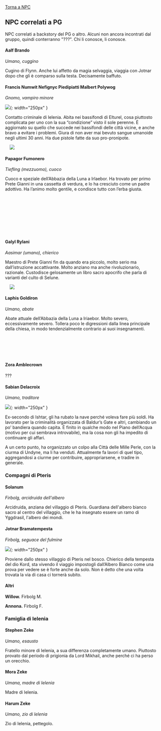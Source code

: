 [Torna a NPC](../npc.md)

## NPC correlati a PG

NPC correlati a backstory del PG o altro. Alcuni non ancora incontrati dal gruppo, quindi conterranno "???". Chi li conosce, li conosce.

#### Aalf Brando

*Umano, cuggino*

Cugino di Flynn. Anche lui affetto da magia selvaggia, viaggia con Jotnar dopo che gli è comparso sulla testa. Decisamente baffuto.

#### Francis Numwit Nefignyc Piedipiatti Malbert Polywog

*Gnomo, vampiro minore*

![](https://i.imgur.com/dqL0t0R.jpg){: width="250px" }

Contatto criminale di Ielenia. Abita nei bassifondi di Elturel, cosa piuttosto complicata per uno con la sua “condizione” visto il sole perenne. È aggiornato su quello che succede nei bassifondi delle città vicine, e anche bravo a evitare i problemi. Giura di non aver mai bevuto sangue umanoide negli ultimi 30 anni. Ha due pistole fatte da suo pro-pronipote.

<div style="width: 40%; float: left"><img src="https://i.imgur.com/tmIh2ET.jpg" class="portrait" style="margin-left: 15px"/></div>

<br>

#### Papagor Fumonero

*Tiefling (mezzuomo), cuoco*

Cuoco e speziale dell’Abbazia della Luna a Irlaebor. Ha trovato per primo Prete Gianni in una cassetta di verdura, e lo ha cresciuto come un padre adottivo. Ha l’animo molto gentile, e condisce tutto con l’erba giusta.
<br><br><br><br><br><br><br><br><br>

#### Galyl Rylani

*Aasimar (umano), chierico*

Maestro di Prete Gianni fin da quando era piccolo, molto serio ma dall’istruzione accattivante. Molto anziano ma anche rivoluzionario, razionale. Custodisce gelosamente un libro sacro apocrifo che parla di varianti del culto di Selune.

<div style="width: 36%; float: left"><img src="https://i.imgur.com/qwb7Rqy.png" class="portrait" style="margin-left: 15px"/></div>

<br>

#### Laphis Goldiron

*Umano, abate*

Abate attuale dell’Abbazia della Luna a Iriaebor. Molto severo, eccessivamente severo. Tollera poco le digressioni dalla linea principale della chiesa, in modo tendenzialmente contrario ai suoi insegnamenti.

<br><br><br><br>

#### Zora Amblecrown

???

#### Sabian Delacroix

*Umano, traditore*

![](https://i.imgur.com/n1A95fq.jpg){: width="250px" }

Ex-secondo di Ishtar, gli ha rubato la nave perché voleva fare più soldi. Ha lavorato per la criminalità organizzata di Baldur’s Gate e altri, cambiando un po’ bandiera quando capita. È finito in qualche modo nel Piano dell’Acqua (motivo per cui sembrava introvabile), ma la cosa non gli ha impedito di continuare gli affari.

A un certo punto, ha organizzato un colpo alla Città delle Mille Perle, con la ciurma di Undyne, ma li ha venduti. Attualmente fa lavori di quel tipo, aggregandosi a ciurme per contribuire, appropriarsene, e tradire in generale.

### Compagni di Pteris

#### Solanum

*Firbolg, arcidruida dell'albero*

Arcidruida, anziana del villaggio di Pteris. Guardiana dell'albero bianco sacro al centro del villaggio, che le ha insegnato essere un ramo di Yggdrasil, l'albero dei mondi.

#### Jotnar Bramatempesta

*Firbolg, seguace del fulmine*

![](https://i.imgur.com/VEYfhqA.jpg){: width="250px" }

Proviene dallo stesso villaggio di Pteris nel bosco. Chierico della tempesta del dio Kord, sta vivendo il viaggio impostogli dall’Albero Bianco come una prova per vedere se è forte anche da solo. Non è detto che una volta trovata la via di casa ci tornerà subito.


#### Altri

**Willow.** Firbolg M.

**Annona.** Firbolg F.

### Famiglia di Ielenia

#### Stephen Zeke

*Umano, esausto*

Fratello minore di Ielenia, a sua differenza completamente umano. Piuttosto provato dal periodo di prigionia da Lord Mikhail, anche perché ci ha perso un orecchio.

#### Mora Zeke

*Umana, madre di Ielenia*

Madre di Ielenia.

#### Harum Zeke

*Umano, zio di Ielenia*

Zio di Ielenia, pettegolo.